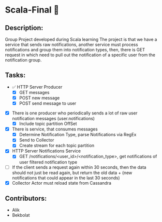 # Scala-Final :two_men_holding_hands:
## Description:
Group Project developed during Scala learning
The project is that we have a service that sends raw notifications, another service must process notifications and group them into notification types, then, there is GET request in which need to pull out the notification of a specific user from the notification group.

## Tasks:
- :white_check_mark: HTTP Server Producer
  - [x] GET messages
  - [x] POST new message
  - [x] POST send message to user
- [x] There is one producer who periodically sends a lot of raw user notification messages (user.notifications)
  - [x] Include topic partition OffSet
- [x] There is service, that consumes messages
  - [x] Determine Notification Type, parse Notifications via RegEx
  - [x] Send to Collector
  - [x] Create stream for each topic partition
- [x] HTTP Server Notifications Service
  - [x] GET /notifications/<user_id>/<notification_type>, get notifications of user filtered notification type
- [ ] If the client sends a request again within 30 seconds, then the data should not just be read again, but return the old data + (new notifications that could appear in the last 30 seconds)
- [x] Collector Actor must reload state from Cassandra

## Contributors:
* Alik
* Bekbolat
